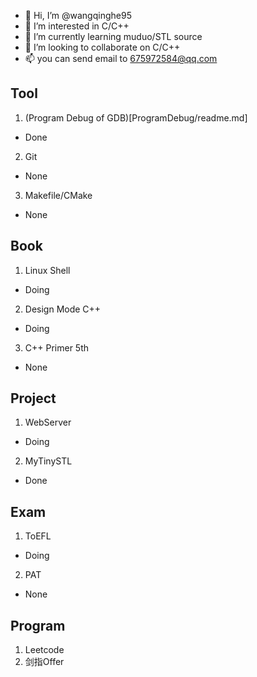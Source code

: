 - 👋 Hi, I’m @wangqinghe95
- 👀 I’m interested in C/C++
- 🌱 I’m currently learning muduo/STL source
- 💞️ I’m looking to collaborate on C/C++ 
- 📫 you can send email to 675972584@qq.com

<!---
wangqinghe95/wangqinghe95 is a ✨ special ✨ repository because its `README.md` (this file) appears on your GitHub profile.
You can click the Preview link to take a look at your changes.
--->

## Tool
1. (Program Debug of GDB)[ProgramDebug/readme.md]
  + Done
2. Git
  + None
3. Makefile/CMake
  + None

## Book
1. Linux Shell
  + Doing
2. Design Mode C++
  + Doing
3. C++ Primer 5th
  + None

## Project
1. WebServer
  + Doing
2. MyTinySTL
  + Done

## Exam
1. ToEFL
  + Doing
2. PAT
  + None

## Program
1. Leetcode
2. 剑指Offer
